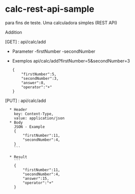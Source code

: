 # calc-rest-api-sample
para fins de teste. Uma calculadora simples (REST API) 

Addition

[GET] : api/calc/add
  * Parameter
	-firstNumber
	-secondNumber
	
	
  * Exemplos
	api/calc/add?firstNumber=5&secondNumber=3
	```
	{
		"firstNumber":5,
		"secondNumber":3,
		"answer":8,
		"operator":"+"
	}
	``` 

[PUT] : api/calc/add
```
  * Header
	key: Content-Type,
	value: application/json
  * Body
	JSON - Example
	{
		"firstNumber":11,
		"secondNumber":4,
	}
	```

  * Result
	```
	{
		"firstNumber":11,
		"secondNumber":4,
		"answer":15,
		"operator":"+"
	}
```
